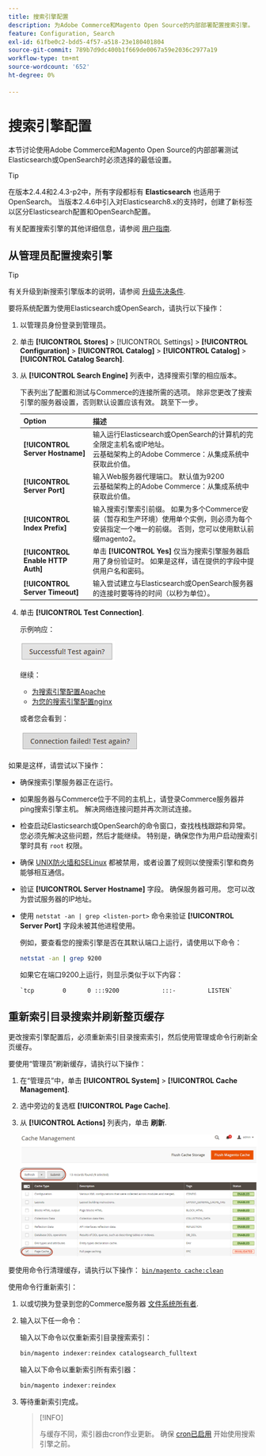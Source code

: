 ```yaml
---
title: 搜索引擎配置
description: 为Adobe Commerce和Magento Open Source的内部部署配置搜索引擎。
feature: Configuration, Search
exl-id: 61fbe0c2-bdd5-4f57-a518-23e180401804
source-git-commit: 789b7d9dc400b1f669de0067a59e2036c2977a19
workflow-type: tm+mt
source-wordcount: '652'
ht-degree: 0%

---
```


# 搜索引擎配置

本节讨论使用Adobe Commerce和Magento Open Source的内部部署测试Elasticsearch或OpenSearch时必须选择的最低设置。

>[!TIP]
>
>在版本2.4.4和2.4.3-p2中，所有字段都标有 **Elasticsearch** 也适用于OpenSearch。
>当版本2.4.6中引入对Elasticsearch8.x的支持时，创建了新标签以区分Elasticsearch配置和OpenSearch配置。

有关配置搜索引擎的其他详细信息，请参阅 [用户指南](https://experienceleague.adobe.com/docs/commerce-admin/catalog/catalog/search/search-configuration.html).

## 从管理员配置搜索引擎

>[!TIP]
>
>有关升级到新搜索引擎版本的说明，请参阅 [升级先决条件](../../upgrade/prepare/prerequisites.md).

要将系统配置为使用Elasticsearch或OpenSearch，请执行以下操作：

1. 以管理员身份登录到管理员。
1. 单击 **[!UICONTROL Stores]** > [!UICONTROL Settings] > **[!UICONTROL Configuration]** > **[!UICONTROL Catalog]** > **[!UICONTROL Catalog]** > **[!UICONTROL Catalog Search]**.
1. 从 **[!UICONTROL Search Engine]** 列表中，选择搜索引擎的相应版本。

   下表列出了配置和测试与Commerce的连接所需的选项。 除非您更改了搜索引擎的服务器设置，否则默认设置应该有效。 跳至下一步。

   | Option | 描述 |
   |--- |--- |
   | **[!UICONTROL Server Hostname]** | 输入运行Elasticsearch或OpenSearch的计算机的完全限定主机名或IP地址。<br>云基础架构上的Adobe Commerce：从集成系统中获取此价值。 |
   | **[!UICONTROL Server Port]** | 输入Web服务器代理端口。 默认值为9200<br>云基础架构上的Adobe Commerce：从集成系统中获取此价值。 |
   | **[!UICONTROL Index Prefix]** | 输入搜索引擎索引前缀。 如果为多个Commerce安装（暂存和生产环境）使用单个实例，则必须为每个安装指定一个唯一的前缀。 否则，您可以使用默认前缀magento2。 |
   | **[!UICONTROL Enable HTTP Auth]** | 单击 **[!UICONTROL Yes]** 仅当为搜索引擎服务器启用了身份验证时。 如果是这样，请在提供的字段中提供用户名和密码。 |
   | **[!UICONTROL Server Timeout]** | 输入尝试建立与Elasticsearch或OpenSearch服务器的连接时要等待的时间（以秒为单位）。 |

1. 单击 **[!UICONTROL Test Connection]**.

   示例响应：

   ![success](../../assets/configuration/elastic_test-success.png)

   继续：

   - [为搜索引擎配置Apache](../../installation/prerequisites/search-engine/configure-apache.md)
   - [为您的搜索引擎配置nginx](../../installation/prerequisites/search-engine/configure-nginx.md)

   或者您会看到：

   ![失败](../../assets/configuration/elastic_test-fail.png)

如果是这样，请尝试以下操作：

- 确保搜索引擎服务器正在运行。
- 如果服务器与Commerce位于不同的主机上，请登录Commerce服务器并ping搜索引擎主机。 解决网络连接问题并再次测试连接。
- 检查启动Elasticsearch或OpenSearch的命令窗口，查找栈栈跟踪和异常。 您必须先解决这些问题，然后才能继续。 特别是，确保您作为用户启动搜索引擎时具有 `root` 权限。
- 确保 [UNIX防火墙和SELinux](../../installation/prerequisites/search-engine/overview.md#firewall-and-selinux) 都被禁用，或者设置了规则以使搜索引擎和商务能够相互通信。
- 验证 **[!UICONTROL Server Hostname]** 字段。 确保服务器可用。 您可以改为尝试服务器的IP地址。
- 使用 `netstat -an | grep <listen-port>` 命令来验证 **[!UICONTROL Server Port]** 字段未被其他进程使用。

   例如，要查看您的搜索引擎是否在其默认端口上运行，请使用以下命令：

   ```bash
   netstat -an | grep 9200
   ```

   如果它在端口9200上运行，则显示类似于以下内容：

   ```terminal
   `tcp        0      0 :::9200            :::-         LISTEN`
   ```

## 重新索引目录搜索并刷新整页缓存

更改搜索引擎配置后，必须重新索引目录搜索索引，然后使用管理或命令行刷新全页缓存。

要使用“管理员”刷新缓存，请执行以下操作：

1. 在“管理员”中，单击 **[!UICONTROL System]** > **[!UICONTROL Cache Management]**.
1. 选中旁边的复选框 **[!UICONTROL Page Cache]**.
1. 从 **[!UICONTROL Actions]** 列表内，单击 **刷新**.

   ![缓存管理](../../assets/configuration/refresh-cache.png)

要使用命令行清理缓存，请执行以下操作： [`bin/magento cache:clean`](../cli/manage-cache.md#clean-and-flush-cache-types)

使用命令行重新索引：

1. 以或切换为登录到您的Commerce服务器 [文件系统所有者](../../installation/prerequisites/file-system/overview.md).
1. 输入以下任一命令：

   输入以下命令以仅重新索引目录搜索索引：

   ```bash
   bin/magento indexer:reindex catalogsearch_fulltext
   ```

   输入以下命令以重新索引所有索引器：

   ```bash
   bin/magento indexer:reindex
   ```

1. 等待重新索引完成。

   >[!INFO]
   >
   >与缓存不同，索引器由cron作业更新。 确保 [cron已启用](../cli/configure-cron-jobs.md) 开始使用搜索引擎之前。
